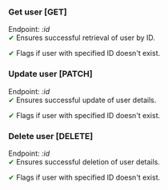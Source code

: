 ### Get user [GET]
Endpoint: *:id*  
<span style="color:green;">&#10004;</span> Ensures successful retrieval of user by ID.

<span style="color:green;">&#10004;</span> Flags if user with specified ID doesn't exist.

### Update user [PATCH]
Endpoint: *:id*  
<span style="color:green;">&#10004;</span> Ensures successful update of user details.

<span style="color:green;">&#10004;</span> Flags if user with specified ID doesn't exist.

### Delete user [DELETE]
Endpoint: *:id*  
<span style="color:green;">&#10004;</span> Ensures successful deletion of user details.

<span style="color:green;">&#10004;</span> Flags if user with specified ID doesn't exist.
